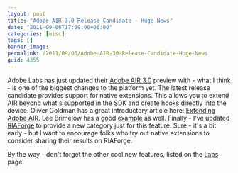 ```yaml
---
layout: post
title: "Adobe AIR 3.0 Release Candidate - Huge News"
date: "2011-09-06T17:09:00+06:00"
categories: [misc]
tags: []
banner_image: 
permalink: /2011/09/06/Adobe-AIR-30-Release-Candidate-Huge-News
guid: 4355
---
```


Adobe Labs has just updated their <a href="http://labs.adobe.com/technologies/flashplatformruntimes/air3/">Adobe AIR 3.0</a> preview with - what I think - is one of the biggest changes to the platform yet. The latest release candidate provides support for native extensions. This allows you to extend AIR beyond what's supported in the SDK and create hooks directly into the device. Oliver Goldman has a great introductory article here: <a href="http://www.adobe.com/devnet/air/articles/extending-air.html">Extending Adobe AIR</a>. Lee Brimelow has a good <a href="http://www.leebrimelow.com/?p=2995">example</a> as well. Finally - I've updated <a href="http://www.riaforge.org">RIAForge</a> to provide a new category just for this feature. Sure - it's a bit early - but I want to encourage folks who try out native extensions to consider sharing their results on RIAForge.

By the way - don't forget the other cool new features, listed on the <a href="http://labs.adobe.com/technologies/flashplatformruntimes/air3/">Labs</a> page.